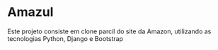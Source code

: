 # Amazul

Este projeto consiste em clone parcil do site da Amazon, utilizando as tecnologias Python, Django e Bootstrap
